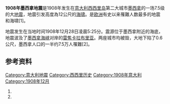 **1908年墨西拿地震**是1908年发生在[意大利](../Page/意大利.md "wikilink")[西西里岛](../Page/西西里岛.md "wikilink")第二大城市[墨西拿](../Page/墨西拿.md "wikilink")的一场7.5级的大[地震](../Page/地震.md "wikilink")，地震引发高度為12公尺的[海啸](../Page/海啸.md "wikilink")。是[欧洲](../Page/欧洲.md "wikilink")有史以来罹難人数最多的地震和海啸\[1\]。

地震发生在当地时间1908年12月28日凌晨5:25分。震源位于墨西拿附近的海底，地震波及了[墨西拿海峡](../Page/墨西拿海峡.md "wikilink")对岸的[雷焦卡拉布里亚](../Page/雷焦卡拉布里亚.md "wikilink")。两座城市均被毁，大地下陷了0.6公尺，墨西拿人口的一半约7.5万人罹難\[2\]。

## 参考资料

[Category:意大利地震](https://zh.wikipedia.org/wiki/Category:意大利地震 "wikilink") [Category:西西里历史](https://zh.wikipedia.org/wiki/Category:西西里历史 "wikilink") [Category:1908年意大利](https://zh.wikipedia.org/wiki/Category:1908年意大利 "wikilink") [Category:1908年12月](https://zh.wikipedia.org/wiki/Category:1908年12月 "wikilink")

1.
2.